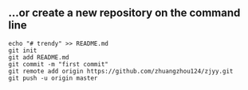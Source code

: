 ## …or create a new repository on the command line

    echo "# trendy" >> README.md
    git init
    git add README.md
    git commit -m "first commit"
    git remote add origin https://github.com/zhuangzhou124/zjyy.git
    git push -u origin master
